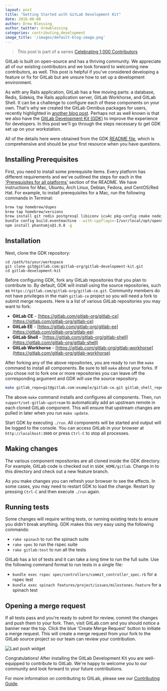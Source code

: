 ```yaml
---
layout: post
title: "Getting Started with GitLab Development Kit"
date: 2016-06-08
author: Drew Blessing
author_twitter: drewblessing
categories: contributing,development
image_title: '/images/default-blog-image.png'
---
```


> This post is part of a series [Celebrating 1,000 Contributors][1k-post]

GitLab is built on open-source and has a thriving community. We appreciate all
of our existing contributors and we look forward to welcoming new contributors,
as well. This post is helpful if you've considered developing a feature or fix
for GitLab but are unsure how to set up a development environment.

As with any Rails application, GitLab has a few moving parts: a database, Redis,
Sidekiq, the Rails application server, GitLab Workhorse, and GitLab Shell. It
can be a challenge to configure each of these components on your own. That's why
we created the GitLab Omnibus packages for users, recently highlighted in
[another blog post][omnibus-blog-post]. Perhaps not as well known is that we
also have the [GitLab Development Kit (GDK)][gdk] to improve the experience for
developers. In this post we'll go through the steps necessary to get GDK set up
on your workstation.

<!-- more -->

All of the details here were obtained from the GDK [README file][gdk-readme],
which is comprehensive and should be your first resource when you have
questions.

## Installing Prerequisites

First, you need to install some prerequisite items. Every platform has
different requirements and we've outlined the steps for each in the
['Prerequisites for all platforms'][gdk-prereq] section of the README. We have
instructions for Mac, Ubuntu, Arch Linux, Debian, Fedora, and CentOS/Red Hat.
For example, to install prerequisites for a Mac, run the following commands in
Terminal:

```bash
brew tap homebrew/dupes
brew tap homebrew/versions
brew install git redis postgresql libiconv icu4c pkg-config cmake nodejs go openssl node npm
bundle config build.eventmachine --with-cppflags=-I/usr/local/opt/openssl/include
npm install phantomjs@1.9.8 -g
```

## Installation

Next, clone the GDK repository:

```
cd /path/to/your/workspace
git clone git@gitlab.com:gitlab-org/gitlab-development-kit.git
cd gitlab-development-kit
```

Before configuring GDK, fork any GitLab repositories that you plan
to contribute to. By default, GDK will install using the source repositories,
such as `https://gitlab.com/gitlab-org/gitlab-ce.git`. Community members do not
have privileges in the main `gitlab-ce` project so you will need a fork to
submit merge requests. Here is a list of various GitLab repositories you may
want to fork:

- **GitLab CE** - [https://gitlab.com/gitlab-org/gitlab-ce](https://gitlab.com/gitlab-org/gitlab-ce)
- **GitLab EE** - [https://gitlab.com/gitlab-org/gitlab-ee](https://gitlab.com/gitlab-org/gitlab-ee)
- **GitLab Shell** - [https://gitlab.com/gitlab-org/gitlab-shell](https://gitlab.com/gitlab-org/gitlab-shell)
- **GitLab Workhorse** - [https://gitlab.com/gitlab-org/gitlab-workhorse](https://gitlab.com/gitlab-org/gitlab-workhorse)

After forking any of the above repositories, you are ready to run the `make`
command to install all components. Be sure to tell `make` about your forks.
If you chose not to fork one or more repositories you can leave off the
corresponding argument and GDK will use the source repository.

```bash
make gitlab_repo=git@gitlab.com:example/gitlab-ce.git gitlab_shell_repo=git@gitlab.com:example/gitlab-shell.git gitlab_workhorse_repo=git@gitlab.com:example/gitlab-workhorse.git
```

The above `make` command installs and configures all components.
Then, run `support/set-gitlab-upstream` to automatically add an upstream remote
in each cloned GitLab component. This will ensure that upstream changes are
pulled in later when you run `make update`.

Start GDK by executing `./run`. All components will be started and output will
be logged to the console. You can access GitLab in your browser at
`http://localhost:3000` or press `Ctrl-C` to stop all processes.

## Making changes

The various component repositories are all cloned inside the GDK directory.
For example, GitLab code is checked out in `$GDK_HOME/gitlab`. Change in to
this directory and check out a new feature branch.

As you make changes you can refresh your browser to see the effects. In some
cases, you may need to restart GDK to load the change. Restart by pressing
`Ctrl-C` and then execute `./run` again.

## Running tests

Some changes will require writing tests, or running existing tests to ensure
you didn't break anything. GDK makes this very easy using the following commands:

- `rake spinach` to run the spinach suite
- `rake spec` to run the rspec suite
- `rake gitlab:test` to run all the tests

GitLab has a lot of tests and it can take a long time to run the full suite.
Use the following command format to run tests in a single file:

- `bundle exec rspec spec/controllers/commit_controller_spec.rb` for a rspec test
- `bundle exec spinach features/project/issues/milestones.feature` for a spinach test

## Opening a merge request

If all tests pass and you're ready to submit for review, commit the changes and
push them to your fork. Then, visit GitLab.com and you should notice a banner
near the top. Click the blue 'Create Merge Request' button to initiate a merge
request. This will create a merge request from your fork to the GitLab source
project so our team can review your contribution.

![Last push widget](/images/gdk/last_push_widget.png)

Congratulations! After installing the GitLab Development Kit you are
well-equipped to contribute to GitLab. We're happy to welcome you to our
community and look forward to your future contributions.

For more information on contributing to GitLab, please see our
[Contributing Guide][contrib-guide].

[1k-post]: https://about.gitlab.com/2016/05/24/1k-contributors/
[omnibus-blog-post]: https://about.gitlab.com/2016/03/21/using-omnibus-gitlab-to-ship-gitlab/
[gdk]: https://gitlab.com/gitlab-org/gitlab-development-kit/
[gdk-readme]: https://gitlab.com/gitlab-org/gitlab-development-kit/blob/master/README.md
[gdk-prereq]: https://gitlab.com/gitlab-org/gitlab-development-kit/tree/master#prerequisites-for-all-platforms
[contrib-guide]: https://gitlab.com/gitlab-org/gitlab-ce/blob/master/CONTRIBUTING.md

